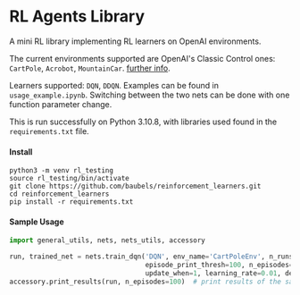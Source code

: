 # RL Agents Library
A mini RL library implementing RL learners on OpenAI environments.

The current environments supported are OpenAI's Classic Control ones: `CartPole`, `Acrobot`, `MountainCar`. [further info](https://www.gymlibrary.dev/environments/classic_control/).

Learners supported: `DQN`, `DDQN`. Examples can be found in `usage_example.ipynb`. Switching between the two nets can be done with one function parameter change. 

This is run successfully on Python 3.10.8, with libraries used found in the `requirements.txt` file.

#### Install

```
python3 -m venv rl_testing
source rl_testing/bin/activate
git clone https://github.com/baubels/reinforcement_learners.git
cd reinforcement_learners
pip install -r requirements.txt
```

#### Sample Usage

```python
import general_utils, nets, nets_utils, accessory

run, trained_net = nets.train_dqn('DQN', env_name='CartPoleEnv', n_runs=1, starting_eps=1., network_layers=[4, 32, 2],
                                  episode_print_thresh=100, n_episodes=100, buffer_size=100000, batch_size=64,
                                  update_when=1, learning_rate=0.01, decay=0.99, max_episode_steps=1000, record=True)
accessory.print_results(run, n_episodes=100)  # print results of the sample runs
```